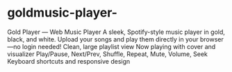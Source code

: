 # goldmusic-player-
Gold Player — Web Music Player A sleek, Spotify-style music player in gold, black, and white. Upload your songs and play them directly in your browser—no login needed! Clean, large playlist view  Now playing with cover and visualizer  Play/Pause, Next/Prev, Shuffle, Repeat, Mute, Volume, Seek  Keyboard shortcuts and responsive design 
